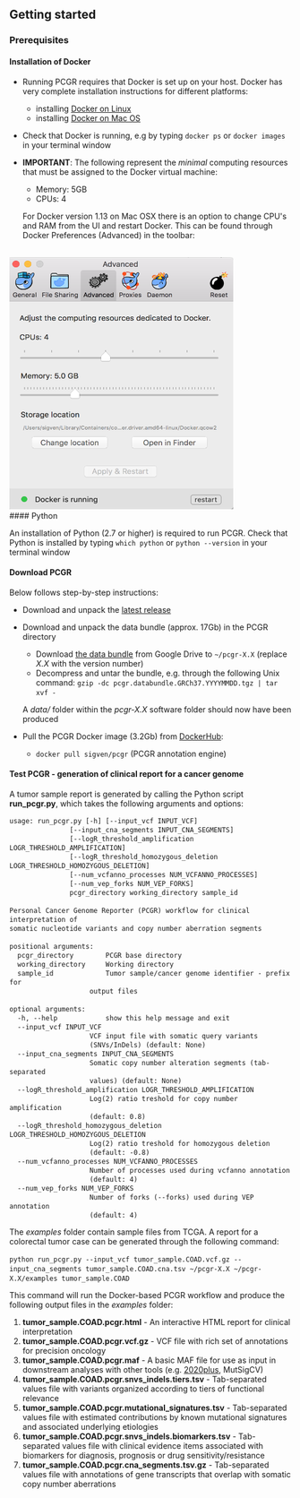 ## Getting started

### Prerequisites

#### Installation of Docker

  * Running PCGR requires that Docker is set up on your host. Docker has very complete installation instructions for different platforms:

    - installing [Docker on Linux](https://docs.docker.com/engine/installation/linux/)
    - installing [Docker on Mac OS](https://docs.docker.com/engine/installation/mac/)

  * Check that Docker is running, e.g by typing `docker ps` or `docker images` in your terminal window

  * __IMPORTANT__: The following represent the _minimal_ computing resources that must be assigned to the Docker virtual machine:
     * Memory: 5GB
     * CPUs: 4

     For Docker version 1.13 on Mac OSX there is an option to change CPU's and RAM from the UI and restart Docker. This can be found through Docker Preferences (Advanced) in the toolbar:
<br>
     <img src="Docker_VM_compute_config_MacOSX.png" height="450px" width="400px">

<br>
#### Python

An installation of Python (2.7 or higher) is required to run PCGR. Check that Python is installed by typing `which python` or `python --version` in your terminal window

#### Download PCGR

Below follows step-by-step instructions:

  * Download and unpack the [latest release](https://github.com/sigven/pcgr/releases/latest)

  * Download and unpack the data bundle (approx. 17Gb) in the PCGR directory
    * Download [the data bundle](https://drive.google.com/file/d/0B8aYD2TJ472mN2ZONy1uOXNNMFU) from Google Drive to `~/pcgr-X.X` (replace _X.X_ with the version number)
    * Decompress and untar the bundle, e.g. through the following Unix command: `gzip -dc pcgr.databundle.GRCh37.YYYYMMDD.tgz | tar xvf -`

    A _data/_ folder within the _pcgr-X.X_ software folder should now have been produced

  * Pull the PCGR Docker image (3.2Gb) from [DockerHub](https://hub.docker.com/r/sigven/pcgr/):
    * `docker pull sigven/pcgr` (PCGR annotation engine)


#### Test PCGR - generation of clinical report for a cancer genome

A tumor sample report is generated by calling the Python script __run_pcgr.py__, which takes the following arguments and options:

    usage: run_pcgr.py [-h] [--input_vcf INPUT_VCF]
                   [--input_cna_segments INPUT_CNA_SEGMENTS]
                   [--logR_threshold_amplification LOGR_THRESHOLD_AMPLIFICATION]
                   [--logR_threshold_homozygous_deletion LOGR_THRESHOLD_HOMOZYGOUS_DELETION]
                   [--num_vcfanno_processes NUM_VCFANNO_PROCESSES]
                   [--num_vep_forks NUM_VEP_FORKS]
                   pcgr_directory working_directory sample_id

    Personal Cancer Genome Reporter (PCGR) workflow for clinical interpretation of
    somatic nucleotide variants and copy number aberration segments

    positional arguments:
      pcgr_directory        PCGR base directory
      working_directory     Working directory
      sample_id             Tumor sample/cancer genome identifier - prefix for
                        output files

    optional arguments:
      -h, --help            show this help message and exit
      --input_vcf INPUT_VCF
                        VCF input file with somatic query variants
                        (SNVs/InDels) (default: None)
      --input_cna_segments INPUT_CNA_SEGMENTS
                        Somatic copy number alteration segments (tab-separated
                        values) (default: None)
      --logR_threshold_amplification LOGR_THRESHOLD_AMPLIFICATION
                        Log(2) ratio treshold for copy number amplification
                        (default: 0.8)
      --logR_threshold_homozygous_deletion LOGR_THRESHOLD_HOMOZYGOUS_DELETION
                        Log(2) ratio treshold for homozygous deletion
                        (default: -0.8)
      --num_vcfanno_processes NUM_VCFANNO_PROCESSES
                        Number of processes used during vcfanno annotation
                        (default: 4)
      --num_vep_forks NUM_VEP_FORKS
                        Number of forks (--forks) used during VEP annotation
                        (default: 4)


The _examples_ folder contain sample files from TCGA. A report for a colorectal tumor case can be generated through the following command:

`python run_pcgr.py --input_vcf tumor_sample.COAD.vcf.gz --input_cna_segments tumor_sample.COAD.cna.tsv ~/pcgr-X.X ~/pcgr-X.X/examples tumor_sample.COAD`

This command will run the Docker-based PCGR workflow and produce the following output files in the _examples_ folder:

  1. __tumor_sample.COAD.pcgr.html__ - An interactive HTML report for clinical interpretation
  2. __tumor_sample.COAD.pcgr.vcf.gz__ - VCF file with rich set of annotations for precision oncology
  3.  __tumor_sample.COAD.pcgr.maf__ - A basic MAF file for use as input in downstream analyses with other tools (e.g. [2020plus](https://github.com/KarchinLab/2020plus), MutSigCV)
  4. __tumor_sample.COAD.pcgr.snvs_indels.tiers.tsv__ - Tab-separated values file with variants organized according to tiers of functional relevance
  5. __tumor_sample.COAD.pcgr.mutational_signatures.tsv__ - Tab-separated values file with estimated contributions by known mutational signatures and associated underlying etiologies
  6. __tumor_sample.COAD.pcgr.snvs_indels.biomarkers.tsv__ - Tab-separated values file with clinical evidence items associated with biomarkers for diagnosis, prognosis or drug sensitivity/resistance
  7. __tumor_sample.COAD.pcgr.cna_segments.tsv.gz__ - Tab-separated values file with annotations of gene transcripts that overlap with somatic copy number aberrations
